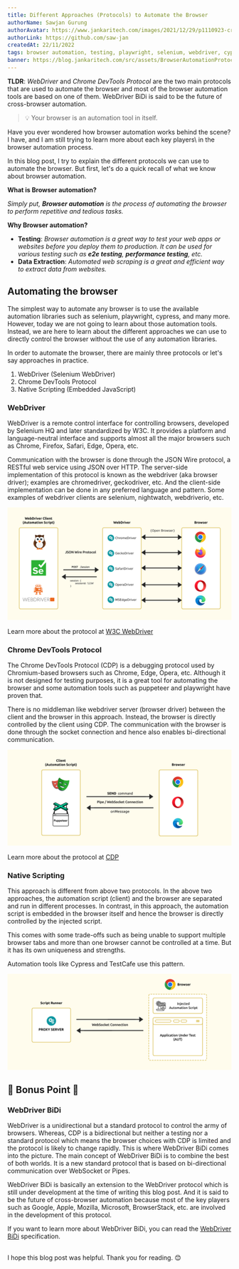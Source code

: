 ```yaml
---
title: Different Approaches (Protocols) to Automate the Browser
authorName: Sawjan Gurung
authorAvatar: https://www.jankaritech.com/images/2021/12/29/p1110923-crop-col-800.jpg
authorLink: https://github.com/saw-jan
createdAt: 22/11/2022
tags: browser automation, testing, playwright, selenium, webdriver, cypress, protocols, chrome devtools
banner: https://blog.jankaritech.com/src/assets/BrowserAutomationProtocol/images/cover.jpg
---
```


**TLDR**: _WebDriver_ and _Chrome DevTools Protocol_ are the two main protocols that are used to automate the browser and most of the browser automation tools are based on one of them. WebDriver BiDi is said to be the future of cross-browser automation.

> 💡 Your browser is an automation tool in itself.

Have you ever wondered how browser automation works behind the scene? I have, and I am still trying to learn more about each key players\ in the browser automation process.

In this blog post, I try to explain the different protocols we can use to automate the browser. But first, let's do a quick recall of what we know about browser automation.

**What is Browser automation?**

_Simply put, **Browser automation** is the process of automating the browser to perform repetitive and tedious tasks._

**Why Browser automation?**

- **Testing**: _Browser automation is a great way to test your web apps or websites before you deploy them to production. It can be used for various testing such as **e2e testing**, **performance testing**, etc._
- **Data Extraction**: _Automated web scraping is a great and efficient way to extract data from websites._

## Automating the browser

The simplest way to automate any browser is to use the available automation libraries such as selenium, playwright, cypress, and many more. However, today we are not going to learn about those automation tools. Instead, we are here to learn about the different approaches we can use to directly control the browser without the use of any automation libraries.

In order to automate the browser, there are mainly three protocols or let's say approaches in practice.

1. WebDriver (Selenium WebDriver)
2. Chrome DevTools Protocol
3. Native Scripting (Embedded JavaScript)

### WebDriver

WebDriver is a remote control interface for controlling browsers, developed by Selenium HQ and later standardized by W3C. It provides a platform and language-neutral interface and supports almost all the major browsers such as Chrome, Firefox, Safari, Edge, Opera, etc.

Communication with the browser is done through the JSON Wire protocol, a RESTful web service using JSON over HTTP. The server-side implementation of this protocol is known as the webdriver (aka browser driver); examples are chromedriver, geckodriver, etc. And the client-side implementation can be done in any preferred language and pattern. Some examples of webdriver clients are selenium, nightwatch, webdriverio, etc.

![WebDriver Protocol](/src/assets/BrowserAutomationProtocol/images/webdriver_ill.jpg)

Learn more about the protocol at [W3C WebDriver](https://w3c.github.io/webdriver/)

### Chrome DevTools Protocol

The Chrome DevTools Protocol (CDP) is a debugging protocol used by Chromium-based browsers such as Chrome, Edge, Opera, etc. Although it is not designed for testing purposes, it is a great tool for automating the browser and some automation tools such as puppeteer and playwright have proven that.

There is no middleman like webdriver server (browser driver) between the client and the browser in this approach. Instead, the browser is directly controlled by the client using CDP. The communication with the browser is done through the socket connection and hence also enables bi-directional communication.

![Chrome DevTools Protocol](/src/assets/BrowserAutomationProtocol/images/cdp_ill.jpg)

Learn more about the protocol at [CDP](https://chromedevtools.github.io/devtools-protocol/)

### Native Scripting

This approach is different from above two protocols. In the above two approaches, the automation script (client) and the browser are separated and run in different processes. In contrast, in this approach, the automation script is embedded in the browser itself and hence the browser is directly controlled by the injected script.

This comes with some trade-offs such as being unable to support multiple browser tabs and more than one browser cannot be controlled at a time. But it has its own uniqueness and strengths.

Automation tools like Cypress and TestCafe use this pattern.

![Native Scripting Approach](/src/assets/BrowserAutomationProtocol/images/native_ill.jpg)

## 🎊 Bonus Point 🎊

### WebDriver BiDi

WebDriver is a unidirectional but a standard protocol to control the army of browsers. Whereas, CDP is a bidirectional but neither a testing nor a standard protocol which means the browser choices with CDP is limited and the protocol is likely to change rapidly. This is where WebDriver BiDi comes into the picture. The main concept of WebDriver BiDi is to combine the best of both worlds. It is a new standard protocol that is based on bi-directional communication over WebSocket or Pipes.

WebDriver BiDi is basically an extension to the WebDriver protocol which is still under development at the time of writing this blog post. And it is said to be the future of cross-browser automation because most of the key players such as Google, Apple, Mozilla, Microsoft, BrowserStack, etc. are involved in the development of this protocol.

If you want to learn more about WebDriver BiDi, you can read the [WebDriver BiDi](https://w3c.github.io/webdriver-bidi/) specification.

\
I hope this blog post was helpful. Thank you for reading. 😊
